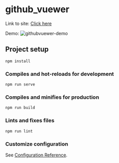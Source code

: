 # github_vuewer

Link to site: [Click here](https://rafaelleone.github.io/github_vuewer-1/)

Demo:
![githubvuewer-demo](https://user-images.githubusercontent.com/80486959/214653451-8c89811a-cb8d-44ab-85a2-58b0ca02f0c6.png)


## Project setup
```
npm install
```

### Compiles and hot-reloads for development
```
npm run serve
```

### Compiles and minifies for production
```
npm run build
```

### Lints and fixes files
```
npm run lint
```

### Customize configuration
See [Configuration Reference](https://cli.vuejs.org/config/).
